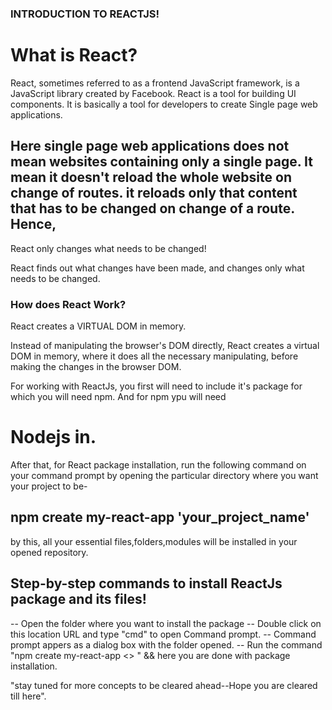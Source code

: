 ### INTRODUCTION TO REACTJS!

# What is React?
React, sometimes referred to as a frontend JavaScript framework, is a JavaScript library created by Facebook.
React is a tool for building UI components.
It is basically a tool for developers to create Single page web applications.
## Here single page web applications does not mean websites containing only a single page. It mean it doesn't reload the whole website on change of routes. it reloads only that content that has to be changed on change of a route. Hence,
React only changes what needs to be changed!

React finds out what changes have been made, and changes only what needs to be changed.
### How does React Work?
React creates a VIRTUAL DOM in memory.

Instead of manipulating the browser's DOM directly, React creates a virtual DOM in memory, where it does all the necessary manipulating, before making the changes in the browser DOM.

For working with ReactJs, you first will need to include it's package for which you will need npm. And for npm ypu will need
# Nodejs in.

After that, for React package installation, run the following command on your command prompt by opening the particular directory where you want your project to be-
## npm create my-react-app 'your_project_name'
by this, all your essential files,folders,modules will be installed in your opened repository.


## Step-by-step commands to install ReactJs package and its files!
-- Open the folder where you want to install the package
-- Double click on this location URL and type "cmd" to open Command prompt.
-- Command prompt appers as a dialog box with the folder opened.
-- Run the command "npm create my-react-app <<your folder name>> "
&& here you are done with package installation.


"stay tuned for more concepts to be cleared ahead--Hope you are cleared till here".